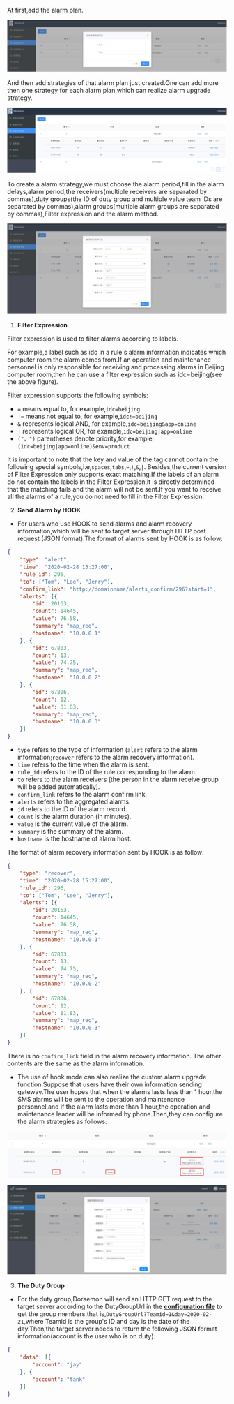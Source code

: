 At first,add the alarm plan.

![addStrategies](images/addStrategies.png)

And then add strategies of that alarm plan just created.One can add more then one strategy for each alarm plan,which can realize alarm upgrade strategy.

![receivers](images/receivers.png)

To create a alarm strategy,we must choose the alarm period,fill in the alarm delays,alarm period,the receivers(multiple receivers are separated by commas),duty groups(the ID of duty group and multiple value team IDs are separated by commas),alarm groups(multiple alarm groups are separated by commas),Filter expression and the alarm method.

![receiveredit](images/receiveredit.png)  

1. **Filter Expression**

Filter expression is used to filter alarms according to labels.

For example,a label such as idc in a rule's alarm information indicates which computer room the alarm comes from.If an operation and maintenance personnel is only responsible for receiving and processing alarms in Beijing computer room,then he can use a filter expression such as idc=beijing(see the above figure).

Filter expression supports the following symbols:
- `=` means equal to, for example,`idc=beijing`
- `!=` means not equal to, for example,`idc!=beijing`
- `&` represents logical AND, for example,`idc=beijing&app=online`
- `|` represents logical OR, for example,`idc=beijing|app=online`
- `("，")` parentheses denote priority,for example,`(idc=beijing|app=online)&env=product`  

It is important to note that the key and value of the tag cannot contain the following special symbols,i.e,`spaces`,`tabs`,`=`,`!`,`&`,`|`.
Besides,the current version of Filter Expression only supports exact matching.If the labels of an alarm do not contain the labels in the Filter Expression,it is directly determined that the matching fails and the alarm will not be sent.If you want to receive all the alarms of a rule,you do not need to fill in the Filter Expression.

2. **Send Alarm by HOOK**

- For users who use HOOK to send alarms and alarm recovery information,which will be sent to target server through HTTP post request (JSON format).The format of alarms sent by HOOK is as follow:

```json
{
    "type": "alert",
    "time": "2020-02-28 15:27:00",
    "rule_id": 296,
    "to": ["Tom", "Lee", "Jerry"],
    "confirm_link": "http://domainname/alerts_confirm/296?start=1",
    "alerts": [{
        "id": 20163,
        "count": 14645,
        "value": 76.58,
        "summary": "map_req",
        "hostname": "10.0.0.1"
    }, {
        "id": 67803,
        "count": 13,
        "value": 74.75,
        "summary": "map_req",
        "hostname": "10.0.0.2"
    }, {
        "id": 67806,
        "count": 12,
        "value": 81.83,
        "summary": "map_req",
        "hostname": "10.0.0.3"
    }]
}
```

- `type` refers to the type of information (`alert` refers to the alarm information;`recover` refers to the alarm recovery information).
- `time` refers to the time when the alarm is sent.
- `rule_id` refers to the ID of the rule corresponding to the alarm.
- `to` refers to the alarm receivers (the person in the alarm receive group will be added automatically).
- `confirm_link` refers to the alarm confirm link.
- `alerts` refers to the aggregated alarms.
- `id` refers to the ID of the alarm record.
- `count` is the alarm duration (in minutes).
- `value` is the current value of the alarm.
- `summary` is the summary of the alarm.
- `hostname` is the hostname of alarm host.

The format of alarm recovery information sent by HOOK is as follow:  

```json
{
    "type": "recover",
    "time": "2020-02-28 15:27:00",
    "rule_id": 296,
    "to": ["Tom", "Lee", "Jerry"],
    "alerts": [{
        "id": 20163,
        "count": 14645,
        "value": 76.58,
        "summary": "map_req",
        "hostname": "10.0.0.1"
    }, {
        "id": 67803,
        "count": 13,
        "value": 74.75,
        "summary": "map_req",
        "hostname": "10.0.0.2"
    }, {
        "id": 67806,
        "count": 12,
        "value": 81.83,
        "summary": "map_req",
        "hostname": "10.0.0.3"
    }]
}
```  

There is no `confirm_link` field in the alarm recovery information.
The other contents are the same as the alarm information.  
             
- The use of hook mode can also realize the custom alarm upgrade function.Suppose that users have their own information sending gateway.The user hopes that when the alarms lasts less than 1 hour,the SMS alarms will be sent to the operation and maintenance personnel,and if the alarm lasts more than 1 hour,the operation and maintenance leader will be informed by phone.Then,they can configure the alarm strategies as follows:

![receiveredit](images/hookupgrade.png)

![addstrategyexample](images/AddStragetyExample.png)

3. **The Duty Group** 

- For the duty group,Doraemon will send an HTTP GET request to the target server according to the DutyGroupUrl in the **[configuration file](ConfigurationItemDescription.md)** to get the group members,that is,`DutyGroupUrl?Teamid=1&day=2020-02-21`,where Teamid is the group's ID and day is the date of the day.Then,the target server needs to return the following JSON format information(account is the user who is on duty).

```json
{
    "data": [{
        "account": "jay"
    }, {
        "account": "tank"
    }]
}
```
